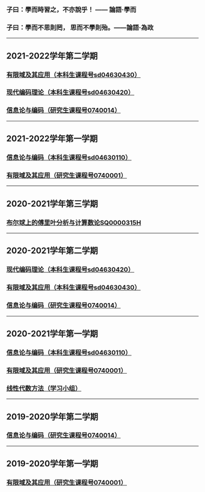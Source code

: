 ### 子曰：學而時習之，不亦說乎！ —— 論語·學而
### 子曰：學而不思則罔， 思而不學則殆。——論語‧為政
-----

## 2021-2022学年第二学期
### [有限域及其应用（本科生课程号sd04630430）](/FFTA2022Spring.md)

### [现代编码理论（本科生课程号sd04630420）](/MCT2022Spring.md)

### [信息论与编码（研究生课程号0740014）](/InformationCoding2022Spring.md)

------

## 2021-2022学年第一学期
### [信息论与编码（本科生课程号sd04630110）](/InformationCoding2021Autumn.md)

### [有限域及其应用（研究生课程号0740001）](/FFTA2021Autumn.md)

------

## 2020-2021学年第三学期

### [布尔球上的傅里叶分析与计算数论SQ0000315H](/SummerCourse2021.md)

------

## 2020-2021学年第二学期
### [现代编码理论（本科生课程号sd04630420）](/MCT2021Spring.md)

### [有限域及其应用（本科生课程号sd04630430）](/FFTA2021Spring.md)

### [信息论与编码（研究生课程号0740014）](/InformationCoding2021Spring.md)

------

## 2020-2021学年第一学期
### [信息论与编码（本科生课程号sd04630110）](/InformationCoding2020Autumn.md)

### [有限域及其应用（研究生课程号0740001）](/FFTA2020Autumn.md)

### [线性代数方法（学习小组）](/study_group.md)

------

## 2019-2020学年第二学期
### [信息论与编码（研究生课程号0740014）](/InformationCoding2020Spring.md)

------

## 2019-2020学年第一学期
### [有限域及其应用（研究生课程号0740001）](/FFTA2019Autumn.md)
